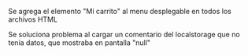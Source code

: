 Se agrega el elemento "Mi carrito" al menu desplegable en todos los archivos HTML

Se soluciona problema al cargar un comentario del localstorage que no tenía datos, que mostraba en pantalla "null"
